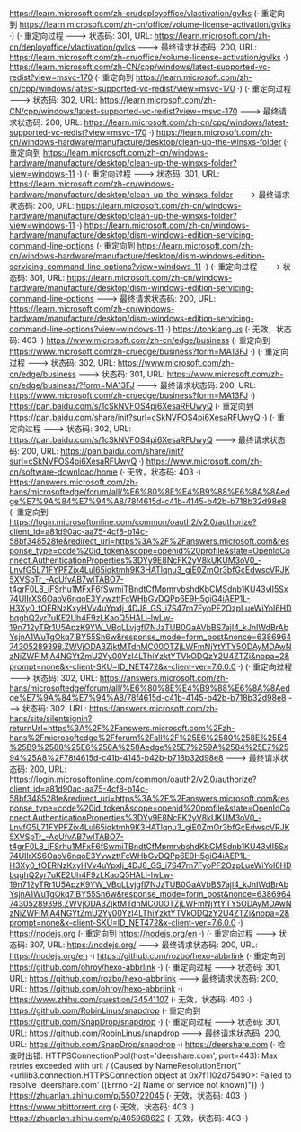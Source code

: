 https://learn.microsoft.com/zh-cn/deployoffice/vlactivation/gvlks (· 重定向到 https://learn.microsoft.com/zh-cn/office/volume-license-activation/gvlks ·)
(· 重定向过程 ---> 状态码: 301, URL: https://learn.microsoft.com/zh-cn/deployoffice/vlactivation/gvlks ---> 最终请求状态码: 200, URL: https://learn.microsoft.com/zh-cn/office/volume-license-activation/gvlks ·)
https://learn.microsoft.com/zh-CN/cpp/windows/latest-supported-vc-redist?view=msvc-170 (· 重定向到 https://learn.microsoft.com/zh-cn/cpp/windows/latest-supported-vc-redist?view=msvc-170 ·)
(· 重定向过程 ---> 状态码: 302, URL: https://learn.microsoft.com/zh-CN/cpp/windows/latest-supported-vc-redist?view=msvc-170 ---> 最终请求状态码: 200, URL: https://learn.microsoft.com/zh-cn/cpp/windows/latest-supported-vc-redist?view=msvc-170 ·)
https://learn.microsoft.com/zh-cn/windows-hardware/manufacture/desktop/clean-up-the-winsxs-folder (· 重定向到 https://learn.microsoft.com/zh-cn/windows-hardware/manufacture/desktop/clean-up-the-winsxs-folder?view=windows-11 ·)
(· 重定向过程 ---> 状态码: 301, URL: https://learn.microsoft.com/zh-cn/windows-hardware/manufacture/desktop/clean-up-the-winsxs-folder ---> 最终请求状态码: 200, URL: https://learn.microsoft.com/zh-cn/windows-hardware/manufacture/desktop/clean-up-the-winsxs-folder?view=windows-11 ·)
https://learn.microsoft.com/zh-cn/windows-hardware/manufacture/desktop/dism-windows-edition-servicing-command-line-options (· 重定向到 https://learn.microsoft.com/zh-cn/windows-hardware/manufacture/desktop/dism-windows-edition-servicing-command-line-options?view=windows-11 ·)
(· 重定向过程 ---> 状态码: 301, URL: https://learn.microsoft.com/zh-cn/windows-hardware/manufacture/desktop/dism-windows-edition-servicing-command-line-options ---> 最终请求状态码: 200, URL: https://learn.microsoft.com/zh-cn/windows-hardware/manufacture/desktop/dism-windows-edition-servicing-command-line-options?view=windows-11 ·)
https://tonkiang.us (· 无效，状态码: 403 ·)
https://www.microsoft.com/zh-cn/edge/business (· 重定向到 https://www.microsoft.com/zh-cn/edge/business?form=MA13FJ ·)
(· 重定向过程 ---> 状态码: 302, URL: https://www.microsoft.com/zh-cn/edge/business ---> 状态码: 301, URL: https://www.microsoft.com/zh-cn/edge/business/?form=MA13FJ ---> 最终请求状态码: 200, URL: https://www.microsoft.com/zh-cn/edge/business?form=MA13FJ ·)
https://pan.baidu.com/s/1cSkNVFOS4pi6XesaRFUwyQ (· 重定向到 https://pan.baidu.com/share/init?surl=cSkNVFOS4pi6XesaRFUwyQ ·)
(· 重定向过程 ---> 状态码: 302, URL: https://pan.baidu.com/s/1cSkNVFOS4pi6XesaRFUwyQ ---> 最终请求状态码: 200, URL: https://pan.baidu.com/share/init?surl=cSkNVFOS4pi6XesaRFUwyQ ·)
https://www.microsoft.com/zh-cn/software-download/home (· 无效，状态码: 403 ·)
https://answers.microsoft.com/zh-hans/microsoftedge/forum/all/%E6%80%8E%E4%B9%88%E6%8A%8Aedge%E7%9A%84%E7%94%A8/78f4615d-c41b-4145-b42b-b718b32d98e8 (· 重定向到 https://login.microsoftonline.com/common/oauth2/v2.0/authorize?client_id=a81d90ac-aa75-4cf8-b14c-58bf348528fe&redirect_uri=https%3A%2F%2Fanswers.microsoft.com&response_type=code%20id_token&scope=openid%20profile&state=OpenIdConnect.AuthenticationProperties%3DYy9E8NcFK2yV8kUKUM3oV0_-LnvfG5L71FYPFZix4Lul65iqktmh9K3HATlqnu3_giE0ZmOr3bfGcEdwscVRJK5XVSpTr_-AcUfvAB7wlTABO7-t4grF0L8_iFSrhu1MFxF6fSwmiTBndtCfMpmrvbshdKbCMSdnb1KU43vlI5Sx74UIIrXS6OaoV6nqoE3YvwzttFcWHbGvDQPp6E9H5giG4iAEP1L-H3Xy0_fOERNzKxyHVv4uYpxIj_4DJ8_GS_i7S47rn7FyoPF2OzpLueWiYol6HDbqghQ2yr7uKE2Uh4F9zLKaoQ5HALi-lwLw-19n712yTRr1U5ApzK9YW_VBqLLvjgfl7NJzTUB0GaAVbBS7ajI4_kJnIWdBrAbYsjnA1WuTgOkq7iBY55Sn6w&response_mode=form_post&nonce=638696474305289398.ZWVjODA3ZjktMTdhMC00OTZjLWFmNjYtYTY5ODAyMDAwNzNiZWFlMjA4NGYtZmU2Yy00YzI4LThiYzktYTVkODQzY2U4ZTZi&nopa=2&prompt=none&x-client-SKU=ID_NET472&x-client-ver=7.6.0.0 ·)
(· 重定向过程 ---> 状态码: 302, URL: https://answers.microsoft.com/zh-hans/microsoftedge/forum/all/%E6%80%8E%E4%B9%88%E6%8A%8Aedge%E7%9A%84%E7%94%A8/78f4615d-c41b-4145-b42b-b718b32d98e8 ---> 状态码: 302, URL: https://answers.microsoft.com/zh-hans/site/silentsignin?returnUrl=https%3A%2F%2Fanswers.microsoft.com%2Fzh-hans%2Fmicrosoftedge%2Fforum%2Fall%2F%25E6%2580%258E%25E4%25B9%2588%25E6%258A%258Aedge%25E7%259A%2584%25E7%2594%25A8%2F78f4615d-c41b-4145-b42b-b718b32d98e8 ---> 最终请求状态码: 200, URL: https://login.microsoftonline.com/common/oauth2/v2.0/authorize?client_id=a81d90ac-aa75-4cf8-b14c-58bf348528fe&redirect_uri=https%3A%2F%2Fanswers.microsoft.com&response_type=code%20id_token&scope=openid%20profile&state=OpenIdConnect.AuthenticationProperties%3DYy9E8NcFK2yV8kUKUM3oV0_-LnvfG5L71FYPFZix4Lul65iqktmh9K3HATlqnu3_giE0ZmOr3bfGcEdwscVRJK5XVSpTr_-AcUfvAB7wlTABO7-t4grF0L8_iFSrhu1MFxF6fSwmiTBndtCfMpmrvbshdKbCMSdnb1KU43vlI5Sx74UIIrXS6OaoV6nqoE3YvwzttFcWHbGvDQPp6E9H5giG4iAEP1L-H3Xy0_fOERNzKxyHVv4uYpxIj_4DJ8_GS_i7S47rn7FyoPF2OzpLueWiYol6HDbqghQ2yr7uKE2Uh4F9zLKaoQ5HALi-lwLw-19n712yTRr1U5ApzK9YW_VBqLLvjgfl7NJzTUB0GaAVbBS7ajI4_kJnIWdBrAbYsjnA1WuTgOkq7iBY55Sn6w&response_mode=form_post&nonce=638696474305289398.ZWVjODA3ZjktMTdhMC00OTZjLWFmNjYtYTY5ODAyMDAwNzNiZWFlMjA4NGYtZmU2Yy00YzI4LThiYzktYTVkODQzY2U4ZTZi&nopa=2&prompt=none&x-client-SKU=ID_NET472&x-client-ver=7.6.0.0 ·)
https://nodejs.org (· 重定向到 https://nodejs.org/en ·)
(· 重定向过程 ---> 状态码: 307, URL: https://nodejs.org/ ---> 最终请求状态码: 200, URL: https://nodejs.org/en ·)
https://github.com/rozbo/hexo-abbrlink (· 重定向到 https://github.com/ohroy/hexo-abbrlink ·)
(· 重定向过程 ---> 状态码: 301, URL: https://github.com/rozbo/hexo-abbrlink ---> 最终请求状态码: 200, URL: https://github.com/ohroy/hexo-abbrlink ·)
https://www.zhihu.com/question/34541107 (· 无效，状态码: 403 ·)
https://github.com/RobinLinus/snapdrop (· 重定向到 https://github.com/SnapDrop/snapdrop ·)
(· 重定向过程 ---> 状态码: 301, URL: https://github.com/RobinLinus/snapdrop ---> 最终请求状态码: 200, URL: https://github.com/SnapDrop/snapdrop ·)
https://deershare.com (· 检查时出错: HTTPSConnectionPool(host='deershare.com', port=443): Max retries exceeded with url: / (Caused by NameResolutionError("<urllib3.connection.HTTPSConnection object at 0x7f1102d75490>: Failed to resolve 'deershare.com' ([Errno -2] Name or service not known)")) ·)
https://zhuanlan.zhihu.com/p/550722045 (· 无效，状态码: 403 ·)
https://www.qbittorrent.org (· 无效，状态码: 403 ·)
https://zhuanlan.zhihu.com/p/405968623 (· 无效，状态码: 403 ·)
